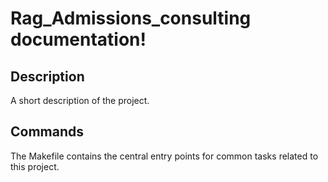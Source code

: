 # Rag_Admissions_consulting documentation!

## Description

A short description of the project.

## Commands

The Makefile contains the central entry points for common tasks related to this project.

